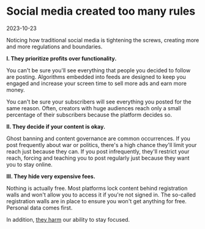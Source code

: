 # Social media created too many rules

2023-10-23

Noticing how traditional social media is tightening the screws, creating more and more regulations and boundaries.

**I. They prioritize profits over functionality.**

You can't be sure you'll see everything that people you decided to follow are posting. Algorithms embedded into feeds are designed to keep you engaged and increase your screen time to sell more ads and earn more money.

You can't be sure your subscribers will see everything you posted for the same reason. Often, creators with huge audiences reach only a small percentage of their subscribers because the platform decides so.

**II. They decide if your content is okay.**

Ghost banning and content governance are common occurrences. If you post frequently about war or politics, there's a high chance they'll limit your reach just because they can. If you post infrequently, they'll restrict your reach, forcing and teaching you to post regularly just because they want you to stay online.

**III. They hide very expensive fees.**

Nothing is actually free. Most platforms lock content behind registration walls and won't allow you to access it if you're not signed in. The so-called registration walls are in place to ensure you won't get anything for free. Personal data comes first.

In addition, [they harm](/posts/five-ways-in-which-social-media-and-tech-are-harming-our-attention/) our ability to stay focused.
